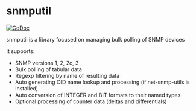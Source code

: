 snmputil
========
[![GoDoc](https://godoc.org/github.com/paulstuart/snmputil?status.svg)](https://godoc.org/github.com/paulstuart/snmputil)

snmputil is a library focused on managing bulk polling of SNMP devices

It supports:

  * SNMP versions 1, 2, 2c, 3
  * Bulk polling of tabular data
  * Regexp filtering by name of resulting data
  * Auto generating OID name lookup and processing (if net-snmp-utils is installed)
  * Auto conversion of INTEGER and BIT formats to their named types
  * Optional processing of counter data (deltas and differentials)

